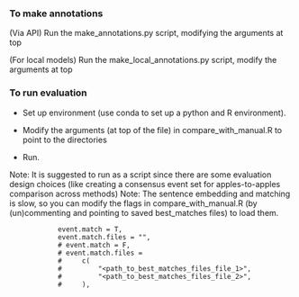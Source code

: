 ### To make annotations

(Via API) Run the make_annotations.py script, modifying the arguments at top

(For local models) Run the make_local_annotations.py script, modify the arguments at top

### To run evaluation

- Set up environment (use conda to set up a python and R environment).

- Modify the arguments (at top of the file) in compare_with_manual.R to point to the directories

- Run.

Note: It is suggested to run as a script since there are some evaluation design choices (like creating a consensus event set for apples-to-apples comparison across methods)
Note: The sentence embedding and matching is slow, so you can modify the flags in compare_with_manual.R (by (un)commenting and pointing to saved best_matches files) to load them.
```
            event.match = T,
            event.match.files = "",
            # event.match = F,
            # event.match.files = 
            #     c(
            #         "<path_to_best_matches_files_file_1>",
            #         "<path_to_best_matches_files_file_2>",
            #     ),
```